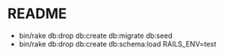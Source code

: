 # README


- bin/rake db:drop db:create db:migrate db:seed
- bin/rake db:drop db:create db:schema:load RAILS_ENV=test

